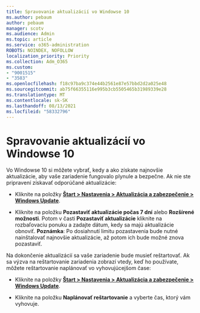 ```yaml
---
title: Spravovanie aktualizácií vo Windowse 10
ms.author: pebaum
author: pebaum
manager: scotv
ms.audience: Admin
ms.topic: article
ms.service: o365-administration
ROBOTS: NOINDEX, NOFOLLOW
localization_priority: Priority
ms.collection: Adm_O365
ms.custom:
- "9001515"
- "3583"
ms.openlocfilehash: f18c97ba9c374e44b2561e87e57bbd2d2a025e48
ms.sourcegitcommit: ab75f66355116e995b3cb5505465b31989339e28
ms.translationtype: MT
ms.contentlocale: sk-SK
ms.lasthandoff: 08/13/2021
ms.locfileid: "58332796"
---
```

# <a name="manage-updates-in-windows-10"></a>Spravovanie aktualizácií vo Windowse 10

Vo Windowse 10 si môžete vybrať, kedy a ako získate najnovšie aktualizácie, aby vaše zariadenie fungovalo plynule a bezpečne. Ak nie ste pripravení získavať odporúčané aktualizácie:

- Kliknite na položky **[Štart > Nastavenia > Aktualizácia a zabezpečenie > Windows Update](ms-settings:windowsupdate)**.

- Kliknite na položku **Pozastaviť aktualizácie počas 7 dní** alebo **Rozšírené možnosti**. Potom v časti **Pozastaviť aktualizácie** kliknite na rozbaľovaciu ponuku a zadajte dátum, kedy sa majú aktualizácie obnoviť. 
    **Poznámka**: Po dosiahnutí limitu pozastavenia bude nutné nainštalovať najnovšie aktualizácie, až potom ich bude možné znova pozastaviť.

Na dokončenie aktualizácií sa vaše zariadenie bude musieť reštartovať. Ak sa výzva na reštartovanie zariadenia zobrazí vtedy, keď ho používate, môžete reštartovanie naplánovať vo vyhovujúcejšom čase:

- Kliknite na položky **[Štart > Nastavenia > Aktualizácia a zabezpečenie > Windows Update](ms-settings:windowsupdate)**.

- Kliknite na položku **Naplánovať reštartovanie** a vyberte čas, ktorý vám vyhovuje.

